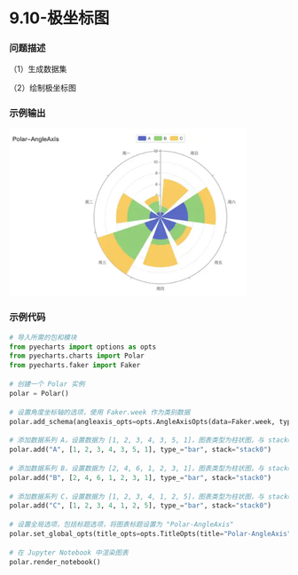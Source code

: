 # 9.10-极坐标图

### 问题描述

（1）生成数据集

（2）绘制极坐标图

### 示例输出

<img src="https://github.com/jm199504/Python-Exercises/blob/master/9-%E7%BB%98%E5%88%B6%E5%9B%BE%E8%A1%A8%EF%BC%88pyecharts%EF%BC%89/9.10-%E6%9E%81%E5%9D%90%E6%A0%87%E5%9B%BE/Figure_1.jpg?raw=true" style="zoom:80%;" />

### 示例代码

```python
# 导入所需的包和模块
from pyecharts import options as opts
from pyecharts.charts import Polar
from pyecharts.faker import Faker

# 创建一个 Polar 实例
polar = Polar()

# 设置角度坐标轴的选项，使用 Faker.week 作为类别数据
polar.add_schema(angleaxis_opts=opts.AngleAxisOpts(data=Faker.week, type_="category"))

# 添加数据系列 A，设置数据为 [1, 2, 3, 4, 3, 5, 1]，图表类型为柱状图，与 stack0 进行堆叠
polar.add("A", [1, 2, 3, 4, 3, 5, 1], type_="bar", stack="stack0")

# 添加数据系列 B，设置数据为 [2, 4, 6, 1, 2, 3, 1]，图表类型为柱状图，与 stack0 进行堆叠
polar.add("B", [2, 4, 6, 1, 2, 3, 1], type_="bar", stack="stack0")

# 添加数据系列 C，设置数据为 [1, 2, 3, 4, 1, 2, 5]，图表类型为柱状图，与 stack0 进行堆叠
polar.add("C", [1, 2, 3, 4, 1, 2, 5], type_="bar", stack="stack0")

# 设置全局选项，包括标题选项，将图表标题设置为 "Polar-AngleAxis"
polar.set_global_opts(title_opts=opts.TitleOpts(title="Polar-AngleAxis"))

# 在 Jupyter Notebook 中渲染图表
polar.render_notebook()
```